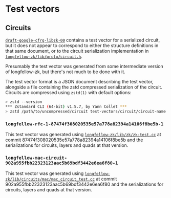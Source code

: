 # Test vectors

## Circuits

[`draft-google-cfrg-libzk-00`][draft-google-cfrg-libzk] contains a test vector for a serialized
circuit, but it does not appear to correspond to either the structure definitions in that same
document, or to the circuit serialization implementation in
[`longfellow-zk/lib/proto/circuit.h`][longfellow-circuit-proto].

Presumably the test vector was generated from some intermediate version of longfellow-zk, but
there's not much to be done with it.

The test vector format is a JSON document describing the test vector, alongside a file containing
the zstd compressed serialization of the circuit. Circuits are compressed using `zstd(1)` with
default options:

```sh
> zstd --version
*** Zstandard CLI (64-bit) v1.5.7, by Yann Collet ***
> zstd /path/to/uncompressed/circuit test-vectors/circuit/circuit-name.circuit.zst
```

[longfellow-circuit-proto]: https://github.com/google/longfellow-zk/blob/main/lib/proto/circuit.h

### `longfellow-rfc-1-87474f308020535e57a778a82394a14106f8be5b-1`

This test vector was generated using [`longfellow-zk/lib/zk/zk-test.cc`][rfc-1-test-vector] at
commit 87474f308020535e57a778a82394a14106f8be5b and the serializations for circuits, layers and
quads at that version.

[rfc-1-test-vector]: https://github.com/google/longfellow-zk/blob/87474f308020535e57a778a82394a14106f8be5b/lib/zk/zk_test.cc

### `longfellow-mac-circuit-902a955fbb22323123aac5b69bdf3442e6ea6f80-1`

This test vector was generated using [`longfellow-zk/lib/circuits/mac/mac_circuit_test.cc`][mac-test-vector-1]
at commit 902a955fbb22323123aac5b69bdf3442e6ea6f80 and the serializations for circuits, layers and
quads at that version.

[mac-test-vector-1]: https://github.com/google/longfellow-zk/blob/902a955fbb22323123aac5b69bdf3442e6ea6f80/lib/circuits/mac/mac_circuit_test.cc

[draft-google-cfrg-libzk]: https://datatracker.ietf.org/doc/draft-google-cfrg-libzk/
